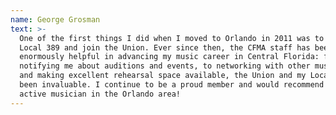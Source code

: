 ```yaml
---
name: George Grosman
text: >-
  One of the first things I did when I moved to Orlando in 2011 was to contact
  Local 389 and join the Union. Ever since then, the CFMA staff has been
  enormously helpful in advancing my music career in Central Florida: from
  notifying me about auditions and events, to networking with other musicians
  and making excellent rehearsal space available, the Union and my Local have
  been invaluable. I continue to be a proud member and would recommend it to any
  active musician in the Orlando area!
---
```


